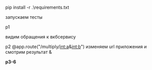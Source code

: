  pip install -r .\requirements.txt

запускаем тесты

 p1


видим обращения к вкбсервису


p2
@app.route("/multiply/<int:a>&<int:b>")
изменяем url приложения и смотрим результат <a>&<b>

p3-6



